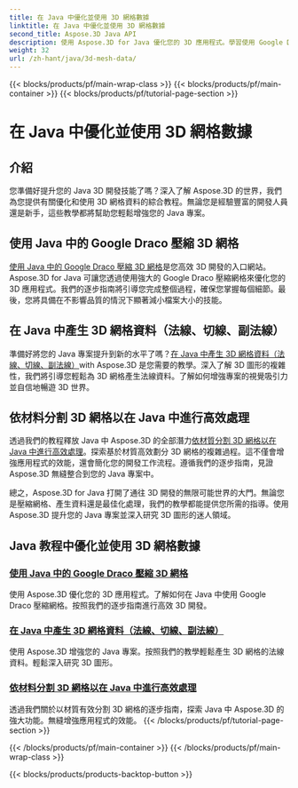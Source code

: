 ```yaml
---
title: 在 Java 中優化並使用 3D 網格數據
linktitle: 在 Java 中優化並使用 3D 網格數據
second_title: Aspose.3D Java API
description: 使用 Aspose.3D for Java 優化您的 3D 應用程式。學習使用 Google Draco 壓縮網格、產生網格資料以及按材質高效處理 3D 網格。
weight: 32
url: /zh-hant/java/3d-mesh-data/
---
```


{{< blocks/products/pf/main-wrap-class >}}
{{< blocks/products/pf/main-container >}}
{{< blocks/products/pf/tutorial-page-section >}}

# 在 Java 中優化並使用 3D 網格數據

## 介紹

您準備好提升您的 Java 3D 開發技能了嗎？深入了解 Aspose.3D 的世界，我們為您提供有關優化和使用 3D 網格資料的綜合教程。無論您是經驗豐富的開發人員還是新手，這些教學都將幫助您輕鬆增強您的 Java 專案。

## 使用 Java 中的 Google Draco 壓縮 3D 網格

[使用 Java 中的 Google Draco 壓縮 3D 網格](./compress-meshes-google-draco/)是您高效 3D 開發的入口網站。 Aspose.3D for Java 可讓您透過使用強大的 Google Draco 壓縮網格來優化您的 3D 應用程式。我們的逐步指南將引導您完成整個過程，確保您掌握每個細節。最後，您將具備在不影響品質的情況下顯著減小檔案大小的技能。

## 在 Java 中產生 3D 網格資料（法線、切線、副法線）

準備好將您的 Java 專案提升到新的水平了嗎？[在 Java 中產生 3D 網格資料（法線、切線、副法線）](./generate-mesh-data/)with Aspose.3D 是您需要的教學。深入了解 3D 圖形的複雜性，我們將引導您輕鬆為 3D 網格產生法線資料。了解如何增強專案的視覺吸引力並自信地暢遊 3D 世界。

## 依材料分割 3D 網格以在 Java 中進行高效處理

透過我們的教程釋放 Java 中 Aspose.3D 的全部潛力[依材質分割 3D 網格以在 Java 中進行高效處理](./split-meshes-by-material/)。探索基於材質高效劃分 3D 網格的複雜過程。這不僅會增強應用程式的效能，還會簡化您的開發工作流程。遵循我們的逐步指南，見證 Aspose.3D 無縫整合到您的 Java 專案中。

總之，Aspose.3D for Java 打開了通往 3D 開發的無限可能世界的大門。無論您是壓縮網格、產生資料還是最佳化處理，我們的教學都能提供您所需的指導。使用 Aspose.3D 提升您的 Java 專案並深入研究 3D 圖形的迷人領域。
## Java 教程中優化並使用 3D 網格數據
### [使用 Java 中的 Google Draco 壓縮 3D 網格](./compress-meshes-google-draco/)
使用 Aspose.3D 優化您的 3D 應用程式。了解如何在 Java 中使用 Google Draco 壓縮網格。按照我們的逐步指南進行高效 3D 開發。
### [在 Java 中產生 3D 網格資料（法線、切線、副法線）](./generate-mesh-data/)
使用 Aspose.3D 增強您的 Java 專案。按照我們的教學輕鬆產生 3D 網格的法線資料。輕鬆深入研究 3D 圖形。
### [依材料分割 3D 網格以在 Java 中進行高效處理](./split-meshes-by-material/)
透過我們關於以材質有效分割 3D 網格的逐步指南，探索 Java 中 Aspose.3D 的強大功能。無縫增強應用程式的效能。
{{< /blocks/products/pf/tutorial-page-section >}}

{{< /blocks/products/pf/main-container >}}
{{< /blocks/products/pf/main-wrap-class >}}

{{< blocks/products/products-backtop-button >}}
